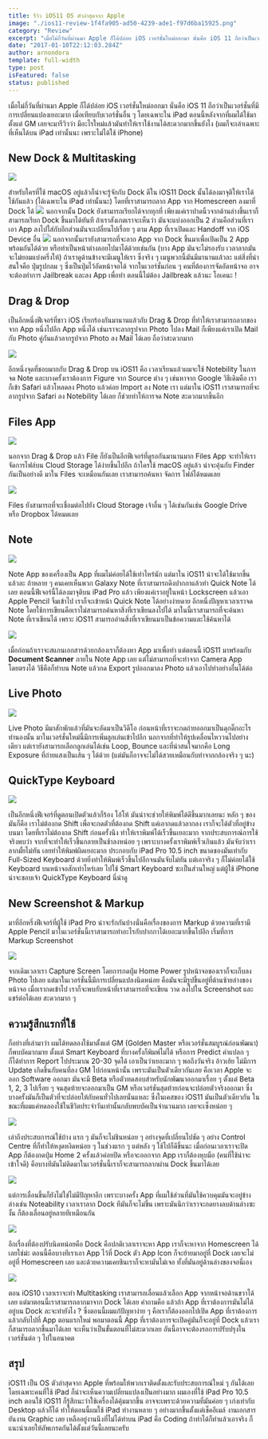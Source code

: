 ```yaml
---
title: รีวิว iOS11 OS ตัวล่าสุดจาก Apple
image: "./ios11-review-1f4fa905-ad50-4239-ade1-f97d6ba15925.png"
category: "Review"
excerpt: "เมื่อไม่กี่วันที่ผ่านมา Apple ก็ได้ปล่อย iOS เวอร์ชั่นใหม่ออกมา นั่นคือ iOS 11 ถือว่าเป็นเวอร์ชั่นที่มีการเปลี่ยนแปลงเยอะมาก เมื่อเทียบกับเวอร์ชั่นอื่น ๆ โดยเฉพาะใน iPad ตอนนี้หลังจากที่ผมได้ใช้มาตั้งแต่ GM"
date: "2017-01-10T22:12:03.284Z"
author: arnondora
template: full-width
type: post
isFeatured: false
status: published
---
```


เมื่อไม่กี่วันที่ผ่านมา Apple ก็ได้ปล่อย iOS เวอร์ชั่นใหม่ออกมา นั่นคือ iOS 11 ถือว่าเป็นเวอร์ชั่นที่มีการเปลี่ยนแปลงเยอะมาก เมื่อเทียบกับเวอร์ชั่นอื่น ๆ โดยเฉพาะใน iPad ตอนนี้หลังจากที่ผมได้ใช้มาตั้งแต่ GM เลยจะมารีวิวว่า มีอะไรใหม่แล้วมันทำให้เราใช้งานได้สะดวกมากขึ้นยังไง (ผมก็จะเล่าเฉพาะที่เห็นได้บน iPad เท่านั้นนะ เพราะไม่ได้ใช้ iPhone)

## New Dock & Multitasking

![](./img_0355-1.png)

สำหรับใครที่ใช้ macOS อยู่แล้วก็น่าจะรู้จักกับ Dock ดีใน iOS11 Dock นั้นได้ลงมาจุติให้เราได้ใช้กันแล้ว (ได้เฉพาะใน iPad เท่านั้นนะ) โดยที่เราสามารถลาก App จาก Homescreen ลงมาที่ Dock ได้ [![](https://www.arnondora.in.th/wp-content/uploads/2017/09/ios11-review-ios11-noteability-with-dock.png)](https://www.arnondora.in.th/wp-content/uploads/2017/09/ios11-review-ios11-noteability-with-dock.png) นอกจากนั้น Dock ยังสามารถเรียกได้จากทุกที่ เพียงแค่เราปาดนิ้วจากด้านล่างขึ้นเราก็สามารถเรียก Dock ขึ้นมาได้ทันที ถ้าเราสังเกตเราจะเห็นว่า มันจะแบ่งออกเป็น 2 ส่วนคือส่วนที่เราเอา App ลงไปใส่กับอีกส่วนมันจะเปลี่ยนไปเรื่อย ๆ ตาม App ที่เราเปิดและ Handoff จาก iOS Device อื่น [![](https://www.arnondora.in.th/wp-content/uploads/2017/09/ios11-review-ios11-split-screen-yt.png)](https://www.arnondora.in.th/wp-content/uploads/2017/09/ios11-review-ios11-split-screen-yt.png) นอกจากนั้นเรายังสามารถที่จะลาก App จาก Dock ขึ้นมาเพื่อเปิดเป็น 2 App พร้อมกันได้ด้วย หรือทำเป็นหน้าต่างลอยไปมาได้ด้วยเช่นกัน (บาง App มันจะไม่รองรับ เวลาลากมันจะไม่ยอมแบ่งครึ่งให้) ถ้าเราดูด้านข้างจะมีเมนูให้เรา ซึ่งจริง ๆ เมนูพวกนี้มันมีมานานแล้วละ แต่สิ่งที่น่าสนใจคือ ปุ่มรูปกลม ๆ ซึ่งเป็นปุ่มไว้อัดหน้าจอได้ จากในเวอร์ชั่นก่อน ๆ คนที่ต้องการจัดอัดหน้าจอ อาจจะต้องทำการ Jailbreak และลง App เพื่อทำ ตอนนี้ไม่ต้อง Jailbreak แล้วนะ โอเคนะ !

## Drag & Drop

เป็นอีกหนึ่งฟีเจอร์ที่ชาว iOS เรียกร้องกันมานานแล้วกับ Drag & Drop ที่ทำให้เราสามารถลากของจาก App หนึ่งไปอีก App หนึ่งได้ เช่นเราจะลากรูปจาก Photo ไปลง Mail ก็เพียงแค่เราเปิด Mail กับ Photo คู่กันแล้วลากรูปจาก Photo ลง Mail ได้เลย ถือว่าสะดวกมาก

![](./ios11-review-ios11-split-screen.png)

อีกหนึ่งจุดที่ชอบมากกับ Drag & Drop บน iOS11 คือ เวลาเรียนแล้วผมจะใช้ Notebility ในการจด Note และบางครั้งเราต้องการ Figure จาก Source ต่าง ๆ เช่นหาจาก Google วิธีเดิมคือ เราก็เข้า Safari แล้วโหลดลง Photo แล้วค่อย Import ลง Note เรา แต่มาใน iOS11 เราสามารถที่จะลากรูปจาก Safari ลง Notebility ได้เลย ก็ช่วยทำให้การจด Note สะดวกมากขึ้นอีก

## Files App

![](./ios11-review-ios11-file-app.png)

นอกจาก Drag & Drop แล้ว File ก็ยังเป็นอีกฟีเจอร์ที่ดูรอกันมานานมาก Files App จะทำให้เราจัดการไฟล์บน Cloud Storage ได้ง่ายขึ้นไปอีก ถ้าใครใช้ macOS อยู่แล้ว น่าจะคุ้นกับ Finder กันเป็นอย่างดี มาใน Files จะเหมือนกันเลย เราสามารถค้นหา จัดการ ไฟล์ได้หมดเลย

![](./ios11-review-ios11-file-app-cloud-provider.png)

Files ยังสามารถที่จะเชื่อมต่อไปยัง Cloud Storage เจ้าอื่น ๆ ได้เช่นกันเช่น Google Drive หรือ Dropbox ได้หมดเลย

## Note

![](./ios11-review-aae9a3d2-0c38-4b8e-b1de-c85ada83709f.png)

Note App ของเครื่องเป็น App ที่ผมไม่ค่อยได้ใช้เท่าไหร่นัก แต่มาใน iOS11 น่าจะได้ใช้มากขึ้นแล้วละ ถ้าหลาย ๆ คนเคยเห็นพวก Galaxy Note ที่เราสามารถดึงปากกาแล้วทำ Quick Note ได้เลย ตอนนี้ฟีเจอร์นี้ได้ลงมาจุติบน iPad Pro แล้ว เพียงแค่เราอยู่ในหน้า Lockscreen แล้วเอา Apple Pencil จิ้มเข้าไป เราก็จะเข้าหน้า Quick Note ได้อย่างง่ายดาย อีกหนึ่งปัญหาเวลาเราจด Note โดยใช้การเขียนคือเราไม่สามารถค้นหาสิ่งที่เราเขียนลงไปได้ มาในนี้เราสามารถที่จะค้นหา Note ที่เราเขียนได้ เพราะ iOS11 สามารถอ่านสิ่งที่เราเขียนมาเป็นข้อความและใช้ค้นหาได้

![](./ios11-review-4690d41b-368e-4ce2-a341-17b2def6ccd4.png)

เมื่อก่อนถ้าเราจะสแกนเอกสารด้วยกล้องเราก็ต้องหา App มาเพื่อทำ แต่ตอนนี้ iOS11 มาพร้อมกับ **Document Scanner** ภายใน Note App เลย แต่ไม่สามารถที่จะทำจาก Camera App โดยตรงได้ วิธีคือก็ทำบน Note แล้วกด Export รูปออกมาลง Photo แล้วเอาไปทำอย่างอื่นได้ต่อ

## Live Photo

![](./ios11-review-b5b6e9ea-bac9-44d5-b8b7-e7895938e538.png)

Live Photo มีมาสักพักแล้วที่มันจะอัดมาเป็นวีดีโอ ก่อนหน้าที่เราจะกดถ่ายออกมาเป็นดุกดิ๊กอะไรทำนองนั้น มาในเวอร์ชั่นใหม่นี้มีการเพิ่มลูกเล่นเข้าไปอีก นอกจากที่ทำให้รูปเคลื่อนไหววนไปอย่างเดียว แต่เรายังสามารถเลือกลูกเล่นได้เช่น Loop, Bounce และที่น่าสนใจมากคือ Long Exposure ที่ถ่ายแสงเป็นเส้น ๆ ได้ด้วย (แต่มันก็อาจจะไม่ได้สวยเหมือนกับทำจากกล้องจริง ๆ นะ)

## QuickType Keyboard

![](./ios11-review-ios11-onscreenkeyboard-quicktype.png)

เป็นอีกหนึ่งฟีเจอร์ที่ดูตอนเปิดตัวแล้วก็ร้อง โอ้โห้ มันน่าจะช่วยให้พิมพ์ได้ดีขึ้นมากเลยนะ หลัก ๆ ของมันก็คือ เราไม่ต้องกด Shift เพื่อจะกดตัวที่ต้องกด Shift แค่เอากดแล้วลากลง เราก็จะได้ตัวที่อยู่ข้างบนมา โดยที่เราไม่ต้องกด Shift ก่อนครั้งนึง ทำให้เราพิมพ์ได้เร็วขึ้นเยอะมาก จากประสบการณ์การใช้จริงพบว่า จากที่จะทำให้เร็วขึ้นกลายเป็นช้าลงหน่อย ๆ เพราะบางครั้งเราพิมพ์เร็วเกินแล้ว มันจับว่าเราลากมั้ยไม่ทัน เลยทำให้พิมพ์ผิดเยอะมาก ประกอบกับ iPad Pro 10.5 inch ขนาดของมันเท่ากับ Full-Sized Keyboard ด้วยยิ่งทำให้พิมพ์เร็วขึ้นไปอีกจนมันจับไม่ทัน แต่เอาจริง ๆ ก็ไม่ค่อยได้ใช้ Keyboard บนหน้าจอสักเท่าไหร่เลย ไปใช้ Smart Keyboard ซะเป็นส่วนใหญ่ แต่ผู้ใช้ iPhone น่าจะชอบเจ้า QuickType Keyboard นี่น่าดู

## New Screenshot & Markup

มาที่อีกหรึ่งฟีเจอร์ที่ผู้ใช้ iPad Pro น่าจะรักกันบ้างนั่นคือเรื่องของการ Markup ด้วยความที่เรามี Apple Pencil มาในเวอร์ชั่นนี้เราสามารถทำอะไรกับปากกาได้เยอะมากขึ้นไปอีก เริ่มที่การ Markup Screenshot

![](./ios11-review-ios11-markup.png)

จากเดิมเวลาเรา Capture Screen โดยการกดปุ่ม Home Power รูปหน้าจอของเราก็จะเก็บลง Photo ไปเลย แต่มาในเวอร์ชั่นนี้มีการเปลี่ยนแปลงนิดหน่อย คือมันจะมีรูปขึ้นอยู่ที่ด้านซ้ายล่างของหน้าจอ เมื่อเรากดเข้าไป เราก็จะพบกับหน้าที่เราสามารถที่จะเขียน วาด ลงไปใน Screenshot และแชร์ต่อได้เลย สะดวกมาก ๆ

## ความรู้สึกแรกที่ใช้

ก็อย่างที่เล่ามาว่า ผมได้ทดลองใช้มาตั้งแต่ GM (Golden Master หรือเวอร์ชั่นสมบูรณ์ก่อนพัฒนา) ก็พบบัคมากมาย ตั้งแต่ Smart Keyboard ที่บางครั้งก็พิมพ์ไม่ได้ หรือการ Predict คำแปลก ๆ ก็ได้ทำการ Report ไปประมาณ 20-30 จุดได้ เอาเป็นว่าเยอะมาก ๆ พอถึงวันจริง อ้าวเฮ้ย ไม่มีการ Update เกิดขึ้นกับคนที่ลง GM ไปก่อนหน้านั้น เพราะมันเป็นตัวเดียวกันเลย คือเวลา Apple จะออก Software ออกมา มันจะมี Beta หรือตัวทดสอบสำหรับนักพัฒนาออกมาเรื่อย ๆ ตั้งแต่ Beta 1, 2, 3 ไปเรื่อย ๆ จนสุดท้ายจะออกมาเป็น GM หรือเวอร์ชันสุดท้ายก่อนจะปล่อยตัวจริงออกมา ซึ่งบางครั้งมันก็เป็นตัวที่จะปล่อยให้กับคนทั่วไปเลยนั่นแหละ ซึ่งในเคสของ iOS11 มันเป็นตัวเดียวกัน ในขณะที่ผมแค่ทดลองใช้ในชีวิตประจำวันเท่านั้นกลับพบบัคเป็นจำนวนมาก เลยจะเซ็งหน่อย ๆ

![](./ios11-review-ios11-mission-control.png)

เล่าถึงประสบการณ์ใช้บ้าง แรก ๆ มันก็จะไม่ชินหน่อย ๆ อย่างจุดที่เปลี่ยนไปชัด ๆ อย่าง Control Centre ที่ก็ทำให้หงุดหงิดหน่อย ๆ ในช่วงแรก ๆ แต่หลัง ๆ ใช้ไปก็ดีขึ้นนะ เมื่อก่อนเวลาเราจะปิด App ก็ต้องกดปุ่ม Home 2 ครั้งแล้วค่อยปิด หรือจะออกจาก App เราก็ต้องหุบมือ (คนที่ใช้น่าจะเข้าใจดี) คือบางทีมันไม่ติดมาในเวอร์ชั่นนี้เราก็จะสามารถลากผ่าน Dock ขึ้นมาได้เลย

![](./ios11-review-ios11-notebility-dock.png)

แต่การเลื่อนขึ้นก็ยังไม่ใช่ไม่มีปัญหาอีก เพราะบางครั้ง App ที่ผมใช้ส่วนที่มันใช้ควบคุมมันจะอยู่ข้างล่างเช่น Noteability เวลาเราลาก Dock ทีมันก็จะไม่ขึ้น เพราะมันนึกว่าเราจะกดยางลบด้านล่างซะงั้น ก็ต้องเลื่อนอยู่หลายทีเหมือนกัน

![](./2017/09/img_0355-1.png)

อีกเรื่องที่ต้องปรับนิดหน่อยคือ Dock คือปกติเวลาเราจะหา App เราก็จะหาจาก Homescreen ได้เลยใช่ม่ะ ตอนนี้คือบางทีเราเอา App ไว้ที่ Dock ตัว App Icon ก็จะย้ายมาอยู่ที่ Dock เลยจะไม่อยู่ที่ Homescreen เลย และด้วยความเคยชินเราก็จะหามันไม่เจอ ทั้งที่มันอยู่ด้านล่างของจอนี่เอง

![](./ios11-review-ios11-split-screen-yt-1.png)

ตอน iOS10 เวลาเราจะทำ Multitasking เราสามารถเลื่อนแล้วเลือก App จากหน้าจอด้านขวาได้เลย แต่มาตอนนี้เราสามารถลากมาจาก Dock ได้เลย คำถามคือ แล้วถ้า App ที่เราต้องการมันไม่ได้อยู่บน Dock ละจะทำยังไง ? ซึ่งตอนนี้ผมแก้ปัญหาง่าย ๆ คือเราก็ต้องออกไปเปิด App ที่เราต้องการ แล้วกลับไปที่ App ตอนแรกใหม่ พอมาตอนนี้ App ที่เราต้องการจะเปิดคู่มันก็จะอยู่ที่ Dock แล้วเราก็สามารถลากขึ้นมาได้เลย จะเห็นว่าเป็นขั้นตอนที่ไม่สะดวกเลย อันนี้อาจจะต้องรอการปรับปรุงในเวอร์ชั่นต่อ ๆ ไปในอนาคต

## สรุป

iOS11 เป็น OS ตัวล่าสุดจาก Apple ที่พร้อมให้พวกเราติดตั้งและรับประสบการณ์ใหม่ ๆ กันได้เลย โดยเฉพาะคนที่ใช้ iPad ก็น่าจะเห็นความเปลี่ยนแปลงเป็นอย่างมาก ผมเองที่ใช้ iPad Pro 10.5 inch ตอนใช้ iOS11 ก็รู้สึกนะว่าใช้เครื่องได้คุ้มมากขึ้น อาจจะเพราะด้วยความที่มันค่อย ๆ เก่งเท่ากับ Desktop แล้วก็ได้ ทำให้ตอนนี้ผมใช้ iPad ทำงานหลาย ๆ อย่างมากขึ้นตั้งแต่เช็คอีเมล์ งานเอกสาร ยันงาน Graphic เลย เหลืออยู่งานนึงที่ไม่ได้ทำบน iPad คือ Coding ถ้าทำได้ก็ทำแล้วเอาจริง ก็แนะนำเลยให้อัพเกรดกันได้ตั้งแต่วันนี้เลยนะครับ
